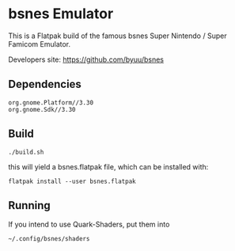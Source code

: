 # bsnes Emulator #

This is a Flatpak build of the famous bsnes Super Nintendo / Super Famicom Emulator.

Developers site: https://github.com/byuu/bsnes

## Dependencies ##
```
org.gnome.Platform//3.30
org.gnome.Sdk//3.30
```

## Build ##
```
./build.sh
```

this will yield a bsnes.flatpak file, which can be installed with:

```
flatpak install --user bsnes.flatpak
```

## Running ##

If you intend to use Quark-Shaders, put them into

```
~/.config/bsnes/shaders
```
